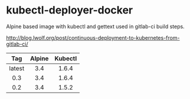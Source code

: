 # kubectl-deployer-docker
Alpine based image with kubectl and gettext used in gitlab-ci build steps.

http://blog.lwolf.org/post/continuous-deployment-to-kubernetes-from-gitlab-ci/


|Tag       | Alpine |   Kubectl    |
|:--------:|:------:|:------------:|
|latest    |3.4     |1.6.4         |
|0.3       |3.4     |1.6.4         |
|0.2       |3.4     |1.5.2         |

